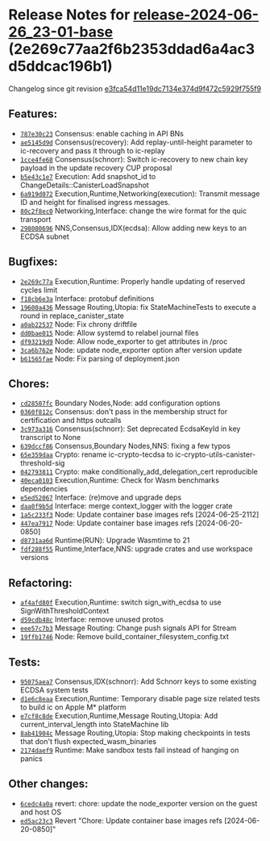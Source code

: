 Release Notes for [**release-2024-06-26\_23-01-base**](https://github.com/dfinity/ic/tree/release-2024-06-26_23-01-base) (2e269c77aa2f6b2353ddad6a4ac3d5ddcac196b1)
===================================================================================================================================================================

Changelog since git revision [e3fca54d11e19dc7134e374d9f472c5929f755f9](https://dashboard.internetcomputer.org/release/e3fca54d11e19dc7134e374d9f472c5929f755f9)

Features:
---------

* [`787e30c23`](https://github.com/dfinity/ic/commit/787e30c23) Consensus: enable caching in API BNs
* [`ae5145d9d`](https://github.com/dfinity/ic/commit/ae5145d9d) Consensus(recovery): Add replay-until-height parameter to ic-recovery and pass it through to ic-replay
* [`1cce4fe68`](https://github.com/dfinity/ic/commit/1cce4fe68) Consensus(schnorr): Switch ic-recovery to new chain key payload in the update recovery CUP proposal
* [`b5e43c1e7`](https://github.com/dfinity/ic/commit/b5e43c1e7) Execution: Add snapshot\_id to ChangeDetails::CanisterLoadSnapshot
* [`6a919d072`](https://github.com/dfinity/ic/commit/6a919d072) Execution,Runtime,Networking(execution): Transmit message ID and height for finalised ingress messages.
* [`80c2f8ec0`](https://github.com/dfinity/ic/commit/80c2f8ec0) Networking,Interface: change the wire format for the quic transport
* [`298080696`](https://github.com/dfinity/ic/commit/298080696) NNS,Consensus,IDX(ecdsa): Allow adding new keys to an ECDSA subnet

Bugfixes:
---------

* [`2e269c77a`](https://github.com/dfinity/ic/commit/2e269c77a) Execution,Runtime: Properly handle updating of reserved cycles limit
* [`f18cb6e3a`](https://github.com/dfinity/ic/commit/f18cb6e3a) Interface: protobuf definitions
* [`19600a436`](https://github.com/dfinity/ic/commit/19600a436) Message Routing,Utopia: fix StateMachineTests to execute a round in replace\_canister\_state
* [`a0ab22537`](https://github.com/dfinity/ic/commit/a0ab22537) Node: Fix chrony driftfile
* [`dd0bae015`](https://github.com/dfinity/ic/commit/dd0bae015) Node: Allow systemd to relabel journal files
* [`df93219d9`](https://github.com/dfinity/ic/commit/df93219d9) Node: Allow node\_exporter to get attributes in /proc
* [`3ca6b762e`](https://github.com/dfinity/ic/commit/3ca6b762e) Node: update node\_exporter option after version update
* [`b61565fae`](https://github.com/dfinity/ic/commit/b61565fae) Node: Fix parsing of deployment.json

Chores:
-------

* [`cd28507fc`](https://github.com/dfinity/ic/commit/cd28507fc) Boundary Nodes,Node: add configuration options
* [`0360f812c`](https://github.com/dfinity/ic/commit/0360f812c) Consensus: don't pass in the membership struct for certification and https outcalls
* [`3c973a316`](https://github.com/dfinity/ic/commit/3c973a316) Consensus(schnorr): Set deprecated EcdsaKeyId in key transcript to None
* [`639dccf86`](https://github.com/dfinity/ic/commit/639dccf86) Consensus,Boundary Nodes,NNS: fixing a few typos
* [`65e359daa`](https://github.com/dfinity/ic/commit/65e359daa) Crypto: rename ic-crypto-tecdsa to ic-crypto-utils-canister-threshold-sig
* [`042793811`](https://github.com/dfinity/ic/commit/042793811) Crypto: make conditionally\_add\_delegation\_cert reproducible
* [`40eca0103`](https://github.com/dfinity/ic/commit/40eca0103) Execution,Runtime: Check for Wasm benchmarks dependencies
* [`e5ed52067`](https://github.com/dfinity/ic/commit/e5ed52067) Interface: (re)move and upgrade deps
* [`daa0f9b5d`](https://github.com/dfinity/ic/commit/daa0f9b5d) Interface: merge context\_logger with the logger crate
* [`1a5c233f3`](https://github.com/dfinity/ic/commit/1a5c233f3) Node: Update container base images refs [2024-06-25-2112]
* [`447ea7917`](https://github.com/dfinity/ic/commit/447ea7917) Node: Update container base images refs [2024-06-20-0850]
* [`d8731aa6d`](https://github.com/dfinity/ic/commit/d8731aa6d) Runtime(RUN): Upgrade Wasmtime to 21
* [`fdf288f55`](https://github.com/dfinity/ic/commit/fdf288f55) Runtime,Interface,NNS: upgrade crates and use workspace versions

Refactoring:
------------

* [`af4afd80f`](https://github.com/dfinity/ic/commit/af4afd80f) Execution,Runtime: switch sign\_with\_ecdsa to use SignWithThresholdContext
* [`d59cdb48c`](https://github.com/dfinity/ic/commit/d59cdb48c) Interface: remove unused protos
* [`eee57c7b3`](https://github.com/dfinity/ic/commit/eee57c7b3) Message Routing: Change push signals API for Stream
* [`19ffb1746`](https://github.com/dfinity/ic/commit/19ffb1746) Node: Remove build\_container\_filesystem\_config.txt

Tests:
------

* [`95075aea7`](https://github.com/dfinity/ic/commit/95075aea7) Consensus,IDX(schnorr): Add Schnorr keys to some existing ECDSA system tests
* [`d1e6c8eaa`](https://github.com/dfinity/ic/commit/d1e6c8eaa) Execution,Runtime: Temporary disable page size related tests to build ic on Apple M\* platform
* [`e7cf8c8de`](https://github.com/dfinity/ic/commit/e7cf8c8de) Execution,Runtime,Message Routing,Utopia: Add current\_interval\_length into StateMachine lib
* [`8ab41904c`](https://github.com/dfinity/ic/commit/8ab41904c) Message Routing,Utopia: Stop making checkpoints in tests that don't flush expected\_wasm\_binaries
* [`2174daef9`](https://github.com/dfinity/ic/commit/2174daef9) Runtime: Make sandbox tests fail instead of hanging on panics

Other changes:
--------------

* [`6cedc4a0a`](https://github.com/dfinity/ic/commit/6cedc4a0a) revert: chore: update the node\_exporter version on the guest and host OS
* [`ed5ac23c3`](https://github.com/dfinity/ic/commit/ed5ac23c3) Revert "Chore: Update container base images refs [2024-06-20-0850]"
